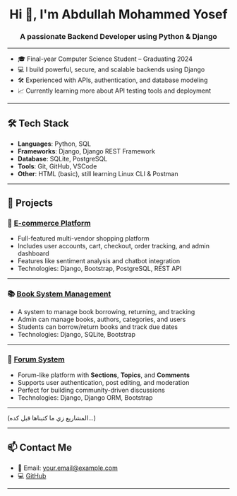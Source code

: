<h1 align="center">Hi 👋, I'm Abdullah Mohammed Yosef</h1>
<h3 align="center">A passionate Backend Developer using Python & Django</h3>

---

- 🎓 Final-year Computer Science Student – Graduating 2024  
- 💻 I build powerful, secure, and scalable backends using Django  
- 🛠️ Experienced with APIs, authentication, and database modeling  
- 📈 Currently learning more about API testing tools and deployment

---

## 🛠️ Tech Stack

- **Languages**: Python, SQL  
- **Frameworks**: Django, Django REST Framework  
- **Database**: SQLite, PostgreSQL  
- **Tools**: Git, GitHub, VSCode  
- **Other**: HTML (basic), still learning Linux CLI & Postman

---

## 📌 Projects
### 🛒 [E-commerce Platform](https://github.com/YOUR-USERNAME/ecommerce-project)
- Full-featured multi-vendor shopping platform
- Includes user accounts, cart, checkout, order tracking, and admin dashboard  
- Features like sentiment analysis and chatbot integration  
- Technologies: Django, Bootstrap, PostgreSQL, REST API

---

### 📚 [Book System Management](https://github.com/YOUR-USERNAME/book-management)
- A system to manage book borrowing, returning, and tracking  
- Admin can manage books, authors, categories, and users  
- Students can borrow/return books and track due dates  
- Technologies: Django, SQLite, Bootstrap

---

### 💬 [Forum System](https://github.com/YOUR-USERNAME/forum-system)
- Forum-like platform with **Sections**, **Topics**, and **Comments**  
- Supports user authentication, post editing, and moderation  
- Perfect for building community-driven discussions  
- Technologies: Django, Django ORM, Bootstrap

---

(المشاريع زي ما كتبناها قبل كده...)

---

## 📫 Contact Me
- 📧 Email: your.email@example.com  
- 💻 [GitHub](https://github.com/YOUR-USERNAME)

---
